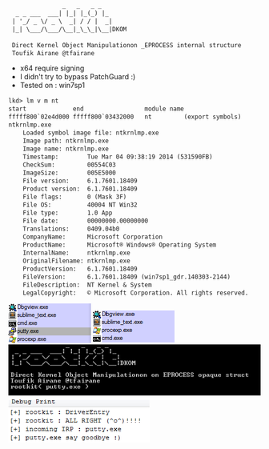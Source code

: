 ```
               _   _   _ _
  _ _ ___  ___| |_| |_(_) |_
 | '_/ _ \/ _ \  _| / / |  _|
 |_| \___/\___/\__|_\_\_|\__|DKOM

 Direct Kernel Object Manipulationon _EPROCESS internal structure
 Toufik Airane @tfairane
```
> 
  * x64 require signing
  * I didn't try to bypass PatchGuard :)
  * Tested on : win7sp1

```
lkd> lm v m nt
start             end                 module name
fffff800`02e4d000 fffff800`03432000   nt         (export symbols)       ntkrnlmp.exe
    Loaded symbol image file: ntkrnlmp.exe
    Image path: ntkrnlmp.exe
    Image name: ntkrnlmp.exe
    Timestamp:        Tue Mar 04 09:38:19 2014 (531590FB)
    CheckSum:         00554C03
    ImageSize:        005E5000
    File version:     6.1.7601.18409
    Product version:  6.1.7601.18409
    File flags:       0 (Mask 3F)
    File OS:          40004 NT Win32
    File type:        1.0 App
    File date:        00000000.00000000
    Translations:     0409.04b0
    CompanyName:      Microsoft Corporation
    ProductName:      Microsoft® Windows® Operating System
    InternalName:     ntkrnlmp.exe
    OriginalFilename: ntkrnlmp.exe
    ProductVersion:   6.1.7601.18409
    FileVersion:      6.1.7601.18409 (win7sp1_gdr.140303-2144)
    FileDescription:  NT Kernel & System
    LegalCopyright:   © Microsoft Corporation. All rights reserved.
```

![Alt text](img/rootkit1.png)
![Alt text](img/rootkit2.png)
![Alt text](img/rootkitban.png)
![Alt text](img/rootkitdbg.png)
